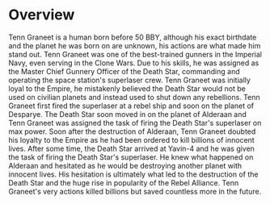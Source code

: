 # Overview

Tenn Graneet is a human born before 50 BBY, although his exact birthdate and the planet he was born on are unknown, his actions are what made him stand out.
Tenn Graneet was one of the best-trained gunners in the Imperial Navy, even serving in the Clone Wars.
Due to his skills, he was assigned as the Master Chief Gunnery Officer of the Death Star, commanding and operating the space station's superlaser crew.
Tenn Graneet was initially loyal to the Empire, he mistakenly believed the Death Star would not be used on civilian planets and instead used to shut down any rebellions.
Tenn Graneet first fired the superlaser at a rebel ship and soon on the planet of Desparye.
The Death Star soon moved in on the planet of Alderaan and Tenn Graneet was assigned the task of firing the Death Star's superlaser on max power.
Soon after the destruction of Alderaan, Tenn Graneet doubted his loyalty to the Empire as he had been ordered to kill billions of innocent lives.
After some time, the Death Star arrived at Yavin-4 and he was given the task of firing the Death Star's superlaser.
He knew what happened on Alderaan and hesitated as he would be destroying another planet with innocent lives.
His hesitation is ultimately what led to the destruction of the Death Star and the huge rise in popularity of the Rebel Alliance.
Tenn Graneet's very actions killed billions but saved countless more in the future.
